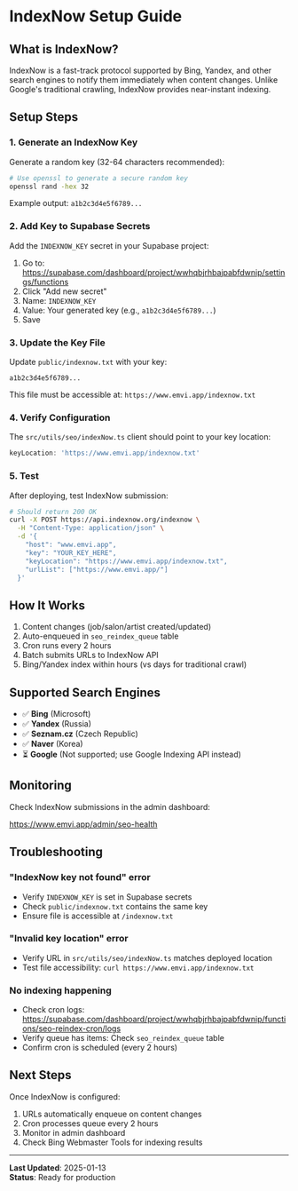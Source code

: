 # IndexNow Setup Guide

## What is IndexNow?

IndexNow is a fast-track protocol supported by Bing, Yandex, and other search engines to notify them immediately when content changes. Unlike Google's traditional crawling, IndexNow provides near-instant indexing.

## Setup Steps

### 1. Generate an IndexNow Key

Generate a random key (32-64 characters recommended):

```bash
# Use openssl to generate a secure random key
openssl rand -hex 32
```

Example output: `a1b2c3d4e5f6789...`

### 2. Add Key to Supabase Secrets

Add the `INDEXNOW_KEY` secret in your Supabase project:

1. Go to: https://supabase.com/dashboard/project/wwhqbjrhbajpabfdwnip/settings/functions
2. Click "Add new secret"
3. Name: `INDEXNOW_KEY`
4. Value: Your generated key (e.g., `a1b2c3d4e5f6789...`)
5. Save

### 3. Update the Key File

Update `public/indexnow.txt` with your key:

```
a1b2c3d4e5f6789...
```

This file must be accessible at: `https://www.emvi.app/indexnow.txt`

### 4. Verify Configuration

The `src/utils/seo/indexNow.ts` client should point to your key location:

```typescript
keyLocation: 'https://www.emvi.app/indexnow.txt'
```

### 5. Test

After deploying, test IndexNow submission:

```bash
# Should return 200 OK
curl -X POST https://api.indexnow.org/indexnow \
  -H "Content-Type: application/json" \
  -d '{
    "host": "www.emvi.app",
    "key": "YOUR_KEY_HERE",
    "keyLocation": "https://www.emvi.app/indexnow.txt",
    "urlList": ["https://www.emvi.app/"]
  }'
```

## How It Works

1. Content changes (job/salon/artist created/updated)
2. Auto-enqueued in `seo_reindex_queue` table
3. Cron runs every 2 hours
4. Batch submits URLs to IndexNow API
5. Bing/Yandex index within hours (vs days for traditional crawl)

## Supported Search Engines

- ✅ **Bing** (Microsoft)
- ✅ **Yandex** (Russia)
- ✅ **Seznam.cz** (Czech Republic)
- ✅ **Naver** (Korea)
- ⏳ **Google** (Not supported; use Google Indexing API instead)

## Monitoring

Check IndexNow submissions in the admin dashboard:

https://www.emvi.app/admin/seo-health

## Troubleshooting

### "IndexNow key not found" error

- Verify `INDEXNOW_KEY` is set in Supabase secrets
- Check `public/indexnow.txt` contains the same key
- Ensure file is accessible at `/indexnow.txt`

### "Invalid key location" error

- Verify URL in `src/utils/seo/indexNow.ts` matches deployed location
- Test file accessibility: `curl https://www.emvi.app/indexnow.txt`

### No indexing happening

- Check cron logs: https://supabase.com/dashboard/project/wwhqbjrhbajpabfdwnip/functions/seo-reindex-cron/logs
- Verify queue has items: Check `seo_reindex_queue` table
- Confirm cron is scheduled (every 2 hours)

## Next Steps

Once IndexNow is configured:

1. URLs automatically enqueue on content changes
2. Cron processes queue every 2 hours
3. Monitor in admin dashboard
4. Check Bing Webmaster Tools for indexing results

---

**Last Updated**: 2025-01-13  
**Status**: Ready for production
